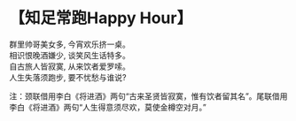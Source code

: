# 【知足常跑Happy Hour】

群里帅哥美女多, 今宵欢乐挤一桌。  
相识恨晚酒嫌少, 谈笑风生话特多。  
自古旅人皆寂寞, 从来饮者爱罗嗦。  
人生失落须跑步, 要不忧愁与谁说?

注：颈联借用李白《将进酒》两句“古来圣贤皆寂寞，惟有饮者留其名”。尾联借用李白《将进酒》两句“人生得意须尽欢，莫使金樽空对月。”
